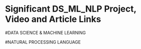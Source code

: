 # Significant DS_ML_NLP Project, Video and Article Links

#DATA SCIENCE & MACHINE LEARNING



#NATURAL PROCESSING LANGUAGE
